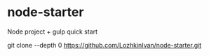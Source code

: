 # node-starter
Node project + gulp quick start

git clone --depth 0 https://github.com/LozhkinIvan/node-starter.git <project name>
